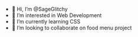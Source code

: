 - 👋 Hi, I’m @SageGlitchy
- 👀 I’m interested in Web Development
- 🌱 I’m currently learning CSS
- 💞️ I’m looking to collaborate on food menu project

<!---
SageGlitchy/SageGlitchy is a ✨ special ✨ repository because its `README.md` (this file) appears on your GitHub profile.
You can click the Preview link to take a look at your changes.
--->
